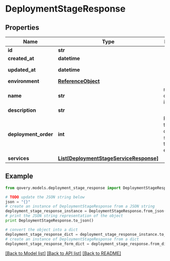 # DeploymentStageResponse


## Properties
Name | Type | Description | Notes
------------ | ------------- | ------------- | -------------
**id** | **str** |  | [readonly] 
**created_at** | **datetime** |  | [readonly] 
**updated_at** | **datetime** |  | [optional] [readonly] 
**environment** | [**ReferenceObject**](ReferenceObject.md) |  | 
**name** | **str** | name is case insensitive | [optional] 
**description** | **str** |  | [optional] 
**deployment_order** | **int** | Position of the deployment stage within the environment | [optional] 
**services** | [**List[DeploymentStageServiceResponse]**](DeploymentStageServiceResponse.md) |  | [optional] 

## Example

```python
from qovery.models.deployment_stage_response import DeploymentStageResponse

# TODO update the JSON string below
json = "{}"
# create an instance of DeploymentStageResponse from a JSON string
deployment_stage_response_instance = DeploymentStageResponse.from_json(json)
# print the JSON string representation of the object
print DeploymentStageResponse.to_json()

# convert the object into a dict
deployment_stage_response_dict = deployment_stage_response_instance.to_dict()
# create an instance of DeploymentStageResponse from a dict
deployment_stage_response_form_dict = deployment_stage_response.from_dict(deployment_stage_response_dict)
```
[[Back to Model list]](../README.md#documentation-for-models) [[Back to API list]](../README.md#documentation-for-api-endpoints) [[Back to README]](../README.md)


